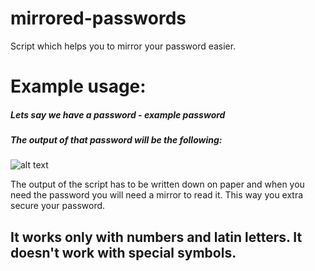 # mirrored-passwords

Script which helps you to mirror your password easier.

# Example usage:

##### Lets say we have a password - example password

##### The output of that password will be the following:

![alt text](image.png)

The output of the script has to be written down on paper and when you need the password you will need a mirror to read it. This way you extra secure your password.

## It works only with numbers and latin letters. It doesn't work with special symbols.

